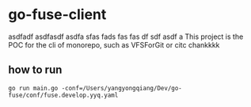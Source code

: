 # go-fuse-client
asdfadf
asdfasdf
asdfa
sfas
fads
fas
fas
df
sdf
asdf
a
This project is the POC for the cli of monorepo, such as VFSForGit or citc 
chankkkk

## how to run

    go run main.go -conf=/Users/yangyongqiang/Dev/go-fuse/conf/fuse.develop.yyq.yaml
